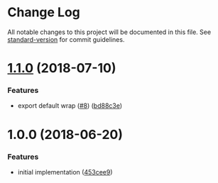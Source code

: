# Change Log

All notable changes to this project will be documented in this file. See [standard-version](https://github.com/conventional-changelog/standard-version) for commit guidelines.

<a name="1.1.0"></a>
# [1.1.0](https://github.com/ikatyang/jest-snapshot-serializer-raw/compare/v1.0.0...v1.1.0) (2018-07-10)


### Features

* export default wrap  ([#8](https://github.com/ikatyang/jest-snapshot-serializer-raw/issues/8)) ([bd88c3e](https://github.com/ikatyang/jest-snapshot-serializer-raw/commit/bd88c3e))



<a name="1.0.0"></a>
# 1.0.0 (2018-06-20)


### Features

* initial implementation ([453cee9](https://github.com/ikatyang/jest-snapshot-serializer-raw/commit/453cee9))
